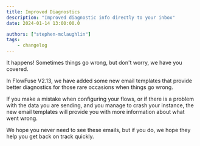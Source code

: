 ```yaml
---
title: Improved Diagnostics
description: "Improved diagnostic info directly to your inbox"
date: 2024-01-14 13:00:00.0

authors: ["stephen-mclaughlin"]
tags:
    - changelog
---
```


It happens! Sometimes things go wrong, but don't worry, we have you covered.

In FlowFuse V2.13, we have added some new email templates that provide better diagnostics for those rare occasions when things go wrong.

If you make a mistake when configuring your flows, or if there is a problem with the data you are sending, and you manage to crash your
instance, the new email templates will provide you with more information about what went wrong.

We hope you never need to see these emails, but if you do, we hope they help you get back on track quickly.
